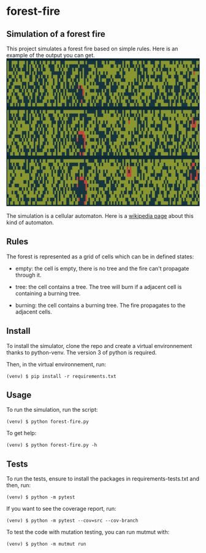 # forest-fire

## Simulation of a forest fire

This project simulates a forest fire based on simple rules. Here is an example of the output you can get.
![Forest fire](forest_fire.png)

The simulation is a cellular automaton. Here is a [wikipedia page](https://en.wikipedia.org/wiki/Forest-fire_model) about this kind of automaton.

## Rules

The forest is represented as a grid of cells which can be in defined states:

- empty: the cell is empty, there is no tree and the fire can't propagate through it.

- tree: the cell contains a tree. The tree will burn if a adjacent cell is containing a burning tree.

- burning: the cell contains a burning tree. The fire propagates to the adjacent cells.

## Install

To install the simulator, clone the repo and create a virtual environnement thanks to python-venv.
The version 3 of python is required.

Then, in the virtual environnement, run:

```console
(venv) $ pip install -r requirements.txt
```

## Usage

To run the simulation, run the script:

```console
(venv) $ python forest-fire.py
```

To get help:

```console
(venv) $ python forest-fire.py -h
```

## Tests

To run the tests, ensure to install the packages in requirements-tests.txt and then, run:

```console
(venv) $ python -m pytest
```

If you want to see the coverage report, run:

```console
(venv) $ python -m pytest --cov=src --cov-branch
```

To test the code with mutation testing, you can run mutmut with:

```console
(venv) $ python -m mutmut run
```

